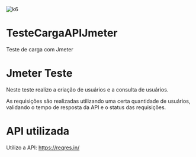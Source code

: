 <img src="https://www.influxdata.com/wp-content/uploads/Apache-JMeter.jpg" alt="k6">

# TesteCargaAPIJmeter
Teste de carga com Jmeter

# Jmeter Teste
Neste teste realizo a criação de usuários e a consulta de usuários.

As requisições são realizadas utilizando uma certa quantidade de usuários, validando o tempo de resposta da API e o status das requisições.

# API utilizada
Utilizo a API: https://reqres.in/


